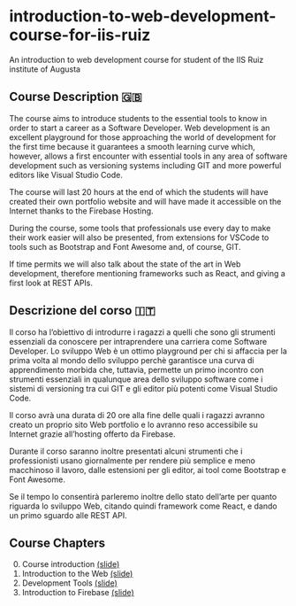 # introduction-to-web-development-course-for-iis-ruiz
An introduction to web development course for student of the IIS Ruiz institute of Augusta

## Course Description 🇬🇧
The course aims to introduce students to the essential tools to know in order to start a career as a Software Developer.
Web development is an excellent playground for those approaching the world of development for the first time because it guarantees a smooth learning curve which, however, allows a first encounter with essential tools in any area of software development such as versioning systems including GIT and more powerful editors like Visual Studio Code.

The course will last 20 hours at the end of which the students will have created their own portfolio website and will have made it accessible on the Internet thanks to the Firebase Hosting.

During the course, some tools that professionals use every day to make their work easier will also be presented, from extensions for VSCode to tools such as Bootstrap and Font Awesome and, of course, GIT.

If time permits we will also talk about the state of the art in Web development, therefore mentioning frameworks such as React, and giving a first look at REST APIs.

## Descrizione del corso 🇮🇹
Il corso ha l’obiettivo di introdurre i ragazzi a quelli che sono gli strumenti essenziali da conoscere per intraprendere una carriera come Software Developer.
Lo sviluppo Web è un ottimo playground per chi si affaccia per la prima volta al mondo dello sviluppo perchè garantisce una curva di apprendimento morbida che, tuttavia, permette un primo incontro con strumenti essenziali in qualunque area dello sviluppo software come i sistemi di versioning tra cui GIT e gli editor più potenti come Visual Studio Code.

Il corso avrà una durata di 20 ore alla fine delle quali i ragazzi avranno creato un proprio sito Web portfolio e lo avranno reso accessibile su Internet grazie all’hosting offerto da Firebase.

Durante il corso saranno inoltre presentati alcuni strumenti che i professionisti usano giornalmente per rendere più semplice e meno macchinoso il lavoro, dalle estensioni per gli editor, ai tool come Bootstrap e Font Awesome.

Se il tempo lo consentirà parleremo inoltre dello stato dell’arte per quanto riguarda lo sviluppo Web, citando quindi framework come React, e dando un primo sguardo alle REST API.


## Course Chapters
0. Course introduction [(slide)](https://docs.google.com/presentation/d/1TH90ifgAE4ndYhAl7GTQiifRzToago0iegK2_WJvnyQ)
1. Introduction to the Web [(slide)](https://docs.google.com/presentation/d/1nDebq1dlzIu910lScSm_kW_1xSgrcZDo21x49mp7nV4)
2. Development Tools [(slide)](https://docs.google.com/presentation/d/1Zyw1fcX8WrlbdAtknxgRU3TMMxAXlW-ffXHbKlD67dk)
3. Introduction to Firebase [(slide)](https://docs.google.com/presentation/d/1EZmAzsGiXGG6e2h-PMs_HIXSbnsW2lM6rJkyXYADS8Q)
